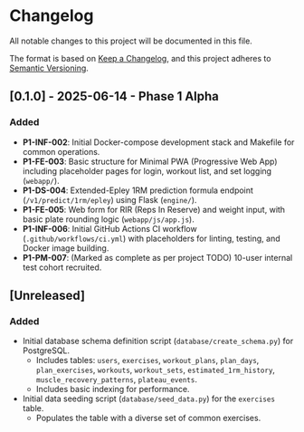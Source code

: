 # Changelog

All notable changes to this project will be documented in this file.

The format is based on [Keep a Changelog](https://keepachangelog.com/en/1.0.0/),
and this project adheres to [Semantic Versioning](https://semver.org/spec/v2.0.0.html).

## [0.1.0] - 2025-06-14 - Phase 1 Alpha

### Added
- **P1-INF-002**: Initial Docker-compose development stack and Makefile for common operations.
- **P1-FE-003**: Basic structure for Minimal PWA (Progressive Web App) including placeholder pages for login, workout list, and set logging (`webapp/`).
- **P1-DS-004**: Extended-Epley 1RM prediction formula endpoint (`/v1/predict/1rm/epley`) using Flask (`engine/`).
- **P1-FE-005**: Web form for RIR (Reps In Reserve) and weight input, with basic plate rounding logic (`webapp/js/app.js`).
- **P1-INF-006**: Initial GitHub Actions CI workflow (`.github/workflows/ci.yml`) with placeholders for linting, testing, and Docker image building.
- **P1-PM-007**: (Marked as complete as per project TODO) 10-user internal test cohort recruited.

## [Unreleased]

### Added
- Initial database schema definition script (`database/create_schema.py`) for PostgreSQL.
  - Includes tables: `users`, `exercises`, `workout_plans`, `plan_days`, `plan_exercises`, `workouts`, `workout_sets`, `estimated_1rm_history`, `muscle_recovery_patterns`, `plateau_events`.
  - Includes basic indexing for performance.
- Initial data seeding script (`database/seed_data.py`) for the `exercises` table.
  - Populates the table with a diverse set of common exercises.
